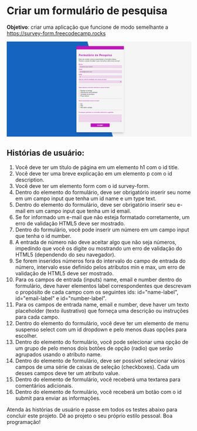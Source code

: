 # Criar um formulário de pesquisa

**Objetivo**: criar uma aplicação que funcione de modo semelhante a https://survey-form.freecodecamp.rocks

![Screenshot da Tela](imgs/screenshot-0.jpeg)

## Histórias de usuário:

1. Você deve ter um título de página em um elemento h1 com o id title.
2. Você deve ter uma breve explicação em um elemento p com o id description.
3. Você deve ter um elemento form com o id survey-form.
4. Dentro do elemento do formulário, deve ser obrigatório inserir seu nome em um campo input que tenha um id name e um type text.
5. Dentro do elemento do formulário, deve ser obrigatório inserir seu e-mail em um campo input que tenha um id email.
6. Se for informado um e-mail que não esteja formatado corretamente, um erro de validação HTML5 deve ser mostrado.
7. Dentro do formulário, você pode inserir um número em um campo input que tenha o id number.
8. A entrada de número não deve aceitar algo que não seja números, impedindo que você os digite ou mostrando um erro de validação do HTML5 (dependendo do seu navegador).
9. Se forem inseridos números fora do intervalo do campo de entrada do número, intervalo esse definido pelos atributos min e max, um erro de validação de HTML5 deve ser mostrado.
10. Para os campos de entrada (inputs) name, email e number dentro do formulário, deve haver elementos label correspondentes que descrevam o propósito de cada campo com os seguintes ids: id="name-label", id="email-label" e id="number-label".
11. Para os campos de entrada name, email e number, deve haver um texto placeholder (texto ilustrativo) que forneça uma descrição ou instruções para cada campo.
12. Dentro do elemento do formulário, você deve ter um elemento de menu suspenso select com um id dropdown e pelo menos duas opções para escolher.
13. Dentro do elemento do formulário, você pode selecionar uma opção de um grupo de pelo menos dois botões de opção (radio) que serão agrupados usando o atributo name.
14. Dentro do elemento de formulário, deve ser possível selecionar vários campos de uma série de caixas de seleção (checkboxes). Cada um desses campos deve ter um atributo value.
15. Dentro do elemento de formulário, você receberá uma textarea para comentários adicionais.
16. Dentro do elemento de formulário, você receberá um botão com o id submit para enviar as informações.

Atenda às histórias de usuário e passe em todos os testes abaixo para concluir este projeto. Dê ao projeto o seu próprio estilo pessoal. Boa programação!